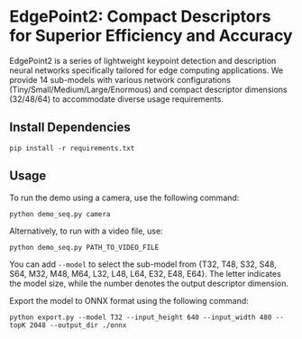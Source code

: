 # EdgePoint2: Compact Descriptors for Superior Efficiency and Accuracy

EdgePoint2 is a series of lightweight keypoint detection and description neural networks specifically tailored for edge computing applications. We provide 14 sub-models with various network configurations (Tiny/Small/Medium/Large/Enormous) and compact descriptor dimensions (32/48/64) to accommodate diverse usage requirements.

## Install Dependencies

```shell
pip install -r requirements.txt
```

## Usage

To run the demo using a camera, use the following command:

```shell
python demo_seq.py camera 
```

Alternatively, to run with a video file, use:

```shell
python demo_seq.py PATH_TO_VIDEO_FILE
```

You can add ```--model``` to select the sub-model from {T32, T48, S32, S48, S64, M32, M48, M64, L32, L48, L64, E32, E48, E64}. The letter indicates the model size, while the number denotes the output descriptor dimension.

Export the model to ONNX format using the following command:

```shell
python export.py --model T32 --input_height 640 --input_width 480 --topK 2048 --output_dir ./onnx
```
